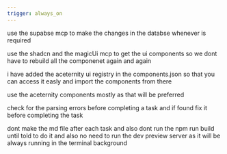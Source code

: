 ```yaml
---
trigger: always_on
---
```


use the supabse mcp to make the changes in the databse whenever is required

use the shadcn and the magicUi mcp to get the ui components so we dont have to rebuild all the componenet again and again

i have added the aceternity ui registry in the components.json so that you can access it easly and import the components from there

use the aceternity components mostly as that will be preferred

check for the parsing errors before completing a task and if found fix it before completing the task

dont make the md file after each task and also dont run the npm run build until told to do it and also no need to run the dev preview server as it will be always running in the terminal background
